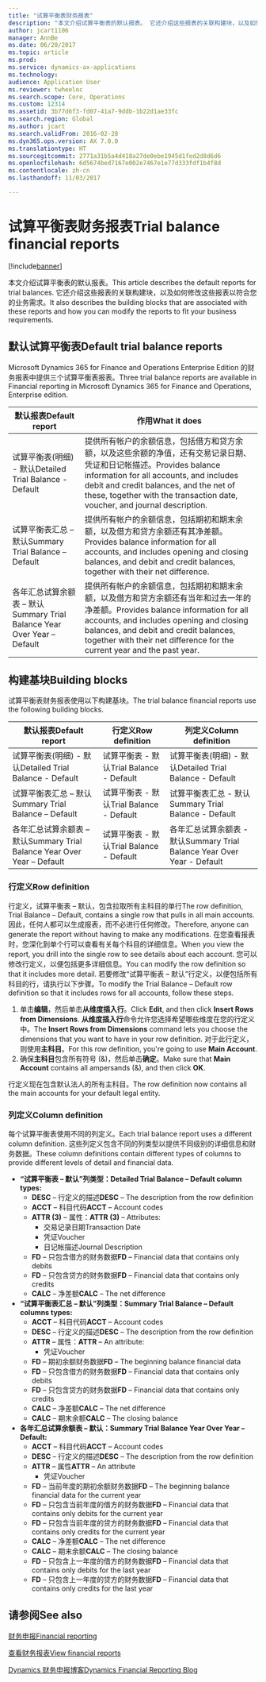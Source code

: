 ```yaml
---
title: "试算平衡表财务报表"
description: "本文介绍试算平衡表的默认报表。 它还介绍这些报表的关联构建块，以及如何修改这些报表以符合您的业务需求。"
author: jcart1106
manager: AnnBe
ms.date: 06/20/2017
ms.topic: article
ms.prod: 
ms.service: dynamics-ax-applications
ms.technology: 
audience: Application User
ms.reviewer: twheeloc
ms.search.scope: Core, Operations
ms.custom: 12314
ms.assetid: 3b77d6f3-fd07-41a7-9ddb-1b22d1ae33fc
ms.search.region: Global
ms.author: jcart
ms.search.validFrom: 2016-02-28
ms.dyn365.ops.version: AX 7.0.0
ms.translationtype: HT
ms.sourcegitcommit: 2771a31b5a4d418a27de0ebe1945d1fed2d8d6d6
ms.openlocfilehash: 6d5674bed7167e002e7467e1e77d333fdf1b4f8d
ms.contentlocale: zh-cn
ms.lasthandoff: 11/03/2017

---
```


# <a name="trial-balance-financial-reports"></a><span data-ttu-id="101e9-104">试算平衡表财务报表</span><span class="sxs-lookup"><span data-stu-id="101e9-104">Trial balance financial reports</span></span>

[!include[banner](../includes/banner.md)]


<span data-ttu-id="101e9-105">本文介绍试算平衡表的默认报表。</span><span class="sxs-lookup"><span data-stu-id="101e9-105">This article describes the default reports for trial balances.</span></span> <span data-ttu-id="101e9-106">它还介绍这些报表的关联构建块，以及如何修改这些报表以符合您的业务需求。</span><span class="sxs-lookup"><span data-stu-id="101e9-106">It also describes the building blocks that are associated with these reports and how you can modify the reports to fit your business requirements.</span></span> 

<a name="default-trial-balance-reports"></a><span data-ttu-id="101e9-107">默认试算平衡表</span><span class="sxs-lookup"><span data-stu-id="101e9-107">Default trial balance reports</span></span>
-----------------------------

<span data-ttu-id="101e9-108">Microsoft Dynamics 365 for Finance and Operations Enterprise Edition 的财务报表中提供三个试算平衡表报表。</span><span class="sxs-lookup"><span data-stu-id="101e9-108">Three trial balance reports are available in Financial reporting in Microsoft Dynamics 365 for Finance and Operations, Enterprise edition.</span></span>

| <span data-ttu-id="101e9-109">默认报表</span><span class="sxs-lookup"><span data-stu-id="101e9-109">Default report</span></span>                                 | <span data-ttu-id="101e9-110">作用</span><span class="sxs-lookup"><span data-stu-id="101e9-110">What it does</span></span>                                                                                                                                                                                        |
|------------------------------------------------|-----------------------------------------------------------------------------------------------------------------------------------------------------------------------------------------------------|
| <span data-ttu-id="101e9-111">试算平衡表(明细) - 默认</span><span class="sxs-lookup"><span data-stu-id="101e9-111">Detailed Trial Balance - Default</span></span>               | <span data-ttu-id="101e9-112">提供所有帐户的余额信息，包括借方和贷方余额，以及这些余额的净值，还有交易记录日期、凭证和日记帐描述。</span><span class="sxs-lookup"><span data-stu-id="101e9-112">Provides balance information for all accounts, and includes debit and credit balances, and the net of these, together with the transaction date, voucher, and journal description.</span></span>                  |
| <span data-ttu-id="101e9-113">试算平衡表汇总 – 默认</span><span class="sxs-lookup"><span data-stu-id="101e9-113">Summary Trial Balance – Default</span></span>                | <span data-ttu-id="101e9-114">提供所有帐户的余额信息，包括期初和期末余额，以及借方和贷方余额还有其净差额。</span><span class="sxs-lookup"><span data-stu-id="101e9-114">Provides balance information for all accounts, and includes opening and closing balances, and debit and credit balances, together with their net difference.</span></span>                                        |
| <span data-ttu-id="101e9-115">各年汇总试算余额表 – 默认</span><span class="sxs-lookup"><span data-stu-id="101e9-115">Summary Trial Balance Year Over Year – Default</span></span> | <span data-ttu-id="101e9-116">提供所有帐户的余额信息，包括期初和期末余额，以及借方和贷方余额还有当年和过去一年的净差额。</span><span class="sxs-lookup"><span data-stu-id="101e9-116">Provides balance information for all accounts, and includes opening and closing balances, and debit and credit balances, together with their net difference for the current year and the past year.</span></span> |

## <a name="building-blocks"></a><span data-ttu-id="101e9-117">构建基块</span><span class="sxs-lookup"><span data-stu-id="101e9-117">Building blocks</span></span>
<span data-ttu-id="101e9-118">试算平衡表财务报表使用以下构建基块。</span><span class="sxs-lookup"><span data-stu-id="101e9-118">The trial balance financial reports use the following building blocks.</span></span>

| <span data-ttu-id="101e9-119">默认报表</span><span class="sxs-lookup"><span data-stu-id="101e9-119">Default report</span></span>                                 | <span data-ttu-id="101e9-120">行定义</span><span class="sxs-lookup"><span data-stu-id="101e9-120">Row definition</span></span>          | <span data-ttu-id="101e9-121">列定义</span><span class="sxs-lookup"><span data-stu-id="101e9-121">Column definition</span></span>                              |
|------------------------------------------------|-------------------------|------------------------------------------------|
| <span data-ttu-id="101e9-122">试算平衡表(明细) - 默认</span><span class="sxs-lookup"><span data-stu-id="101e9-122">Detailed Trial Balance - Default</span></span>               | <span data-ttu-id="101e9-123">试算平衡表 - 默认</span><span class="sxs-lookup"><span data-stu-id="101e9-123">Trial Balance - Default</span></span> | <span data-ttu-id="101e9-124">试算平衡表(明细) - 默认</span><span class="sxs-lookup"><span data-stu-id="101e9-124">Detailed Trial Balance - Default</span></span>               |
| <span data-ttu-id="101e9-125">试算平衡表汇总 – 默认</span><span class="sxs-lookup"><span data-stu-id="101e9-125">Summary Trial Balance – Default</span></span>                | <span data-ttu-id="101e9-126">试算平衡表 - 默认</span><span class="sxs-lookup"><span data-stu-id="101e9-126">Trial Balance - Default</span></span> | <span data-ttu-id="101e9-127">试算平衡表汇总 - 默认</span><span class="sxs-lookup"><span data-stu-id="101e9-127">Summary Trial Balance - Default</span></span>                |
| <span data-ttu-id="101e9-128">各年汇总试算余额表 – 默认</span><span class="sxs-lookup"><span data-stu-id="101e9-128">Summary Trial Balance Year Over Year – Default</span></span> | <span data-ttu-id="101e9-129">试算平衡表 - 默认</span><span class="sxs-lookup"><span data-stu-id="101e9-129">Trial Balance - Default</span></span> | <span data-ttu-id="101e9-130">各年汇总试算余额表 - 默认</span><span class="sxs-lookup"><span data-stu-id="101e9-130">Summary Trial Balance Year Over Year - Default</span></span> |

### <a name="row-definition"></a><span data-ttu-id="101e9-131">行定义</span><span class="sxs-lookup"><span data-stu-id="101e9-131">Row definition</span></span>

<span data-ttu-id="101e9-132">行定义，试算平衡表 – 默认，包含拉取所有主科目的单行</span><span class="sxs-lookup"><span data-stu-id="101e9-132">The row definition, Trial Balance – Default, contains a single row that pulls in all main accounts.</span></span> <span data-ttu-id="101e9-133">因此，任何人都可以生成报表，而不必进行任何修改。</span><span class="sxs-lookup"><span data-stu-id="101e9-133">Therefore, anyone can generate the report without having to make any modifications.</span></span> <span data-ttu-id="101e9-134">在您查看报表时，您深化到单个行可以查看有关每个科目的详细信息。</span><span class="sxs-lookup"><span data-stu-id="101e9-134">When you view the report, you drill into the single row to see details about each account.</span></span> <span data-ttu-id="101e9-135">您可以修改行定义，以便包括更多详细信息。</span><span class="sxs-lookup"><span data-stu-id="101e9-135">You can modify the row definition so that it includes more detail.</span></span> <span data-ttu-id="101e9-136">若要修改“试算平衡表 – 默认”行定义，以便包括所有科目的行，请执行以下步骤。</span><span class="sxs-lookup"><span data-stu-id="101e9-136">To modify the Trial Balance – Default row definition so that it includes rows for all accounts, follow these steps.</span></span>

1.  <span data-ttu-id="101e9-137">单击**编辑**，然后单击**从维度插入行**。</span><span class="sxs-lookup"><span data-stu-id="101e9-137">Click **Edit**, and then click **Insert Rows from Dimensions**.</span></span> <span data-ttu-id="101e9-138">**从维度插入行**命令允许您选择希望哪些维度在您的行定义中。</span><span class="sxs-lookup"><span data-stu-id="101e9-138">The **Insert Rows from Dimensions** command lets you choose the dimensions that you want to have in your row definition.</span></span> <span data-ttu-id="101e9-139">对于此行定义，则使用**主科目**。</span><span class="sxs-lookup"><span data-stu-id="101e9-139">For this row definition, you're going to use **Main Account**.</span></span>
2.  <span data-ttu-id="101e9-140">确保**主科目**包含所有符号 (&)，然后单击**确定**。</span><span class="sxs-lookup"><span data-stu-id="101e9-140">Make sure that **Main Account** contains all ampersands (&), and then click **OK**.</span></span>

<span data-ttu-id="101e9-141">行定义现在包含默认法人的所有主科目。</span><span class="sxs-lookup"><span data-stu-id="101e9-141">The row definition now contains all the main accounts for your default legal entity.</span></span>

### <a name="column-definition"></a><span data-ttu-id="101e9-142">列定义</span><span class="sxs-lookup"><span data-stu-id="101e9-142">Column definition</span></span>

<span data-ttu-id="101e9-143">每个试算平衡表使用不同的列定义。</span><span class="sxs-lookup"><span data-stu-id="101e9-143">Each trial balance report uses a different column definition.</span></span> <span data-ttu-id="101e9-144">这些列定义包含不同的列类型以提供不同级别的详细信息和财务数据。</span><span class="sxs-lookup"><span data-stu-id="101e9-144">These column definitions contain different types of columns to provide different levels of detail and financial data.</span></span>

-   <span data-ttu-id="101e9-145">**“试算平衡表 – 默认”列类型：**</span><span class="sxs-lookup"><span data-stu-id="101e9-145">**Detailed Trial Balance – Default column types:**</span></span>
    -   <span data-ttu-id="101e9-146">**DESC** – 行定义的描述</span><span class="sxs-lookup"><span data-stu-id="101e9-146">**DESC** – The description from the row definition</span></span>
    -   <span data-ttu-id="101e9-147">**ACCT** – 科目代码</span><span class="sxs-lookup"><span data-stu-id="101e9-147">**ACCT** – Account codes</span></span>
    -   <span data-ttu-id="101e9-148">**ATTR (3)** – 属性：</span><span class="sxs-lookup"><span data-stu-id="101e9-148">**ATTR (3)** – Attributes:</span></span>
        -   <span data-ttu-id="101e9-149">交易记录日期</span><span class="sxs-lookup"><span data-stu-id="101e9-149">Transaction Date</span></span>
        -   <span data-ttu-id="101e9-150">凭证</span><span class="sxs-lookup"><span data-stu-id="101e9-150">Voucher</span></span>
        -   <span data-ttu-id="101e9-151">日记帐描述</span><span class="sxs-lookup"><span data-stu-id="101e9-151">Journal Description</span></span>
    -   <span data-ttu-id="101e9-152">**FD** – 只包含借方的财务数据</span><span class="sxs-lookup"><span data-stu-id="101e9-152">**FD** – Financial data that contains only debits</span></span>
    -   <span data-ttu-id="101e9-153">**FD** – 只包含贷方的财务数据</span><span class="sxs-lookup"><span data-stu-id="101e9-153">**FD** – Financial data that contains only credits</span></span>
    -   <span data-ttu-id="101e9-154">**CALC** – 净差额</span><span class="sxs-lookup"><span data-stu-id="101e9-154">**CALC** – The net difference</span></span>
-   <span data-ttu-id="101e9-155">**“试算平衡表汇总 – 默认”列类型：**</span><span class="sxs-lookup"><span data-stu-id="101e9-155">**Summary Trial Balance – Default columns types:**</span></span>
    -   <span data-ttu-id="101e9-156">**ACCT** – 科目代码</span><span class="sxs-lookup"><span data-stu-id="101e9-156">**ACCT** – Account codes</span></span>
    -   <span data-ttu-id="101e9-157">**DESC** – 行定义的描述</span><span class="sxs-lookup"><span data-stu-id="101e9-157">**DESC** – The description from the row definition</span></span>
    -   <span data-ttu-id="101e9-158">**ATTR** – 属性：</span><span class="sxs-lookup"><span data-stu-id="101e9-158">**ATTR** – An attribute:</span></span>
        -   <span data-ttu-id="101e9-159">凭证</span><span class="sxs-lookup"><span data-stu-id="101e9-159">Voucher</span></span>
    -   <span data-ttu-id="101e9-160">**FD** – 期初余额财务数据</span><span class="sxs-lookup"><span data-stu-id="101e9-160">**FD** – The beginning balance financial data</span></span>
    -   <span data-ttu-id="101e9-161">**FD** – 只包含借方的财务数据</span><span class="sxs-lookup"><span data-stu-id="101e9-161">**FD** – Financial data that contains only debits</span></span>
    -   <span data-ttu-id="101e9-162">**FD** – 只包含贷方的财务数据</span><span class="sxs-lookup"><span data-stu-id="101e9-162">**FD** – Financial data that contains only credits</span></span>
    -   <span data-ttu-id="101e9-163">**CALC** – 净差额</span><span class="sxs-lookup"><span data-stu-id="101e9-163">**CALC** – The net difference</span></span>
    -   <span data-ttu-id="101e9-164">**CALC** – 期末余额</span><span class="sxs-lookup"><span data-stu-id="101e9-164">**CALC** – The closing balance</span></span>
-   <span data-ttu-id="101e9-165">**各年汇总试算余额表 – 默认：**</span><span class="sxs-lookup"><span data-stu-id="101e9-165">**Summary Trial Balance Year Over Year – Default:**</span></span>
    -   <span data-ttu-id="101e9-166">**ACCT** – 科目代码</span><span class="sxs-lookup"><span data-stu-id="101e9-166">**ACCT** – Account codes</span></span>
    -   <span data-ttu-id="101e9-167">**DESC** – 行定义的描述</span><span class="sxs-lookup"><span data-stu-id="101e9-167">**DESC** – The description from the row definition</span></span>
    -   <span data-ttu-id="101e9-168">**ATTR** – 属性</span><span class="sxs-lookup"><span data-stu-id="101e9-168">**ATTR** – An attribute</span></span>
        -   <span data-ttu-id="101e9-169">凭证</span><span class="sxs-lookup"><span data-stu-id="101e9-169">Voucher</span></span>
    -   <span data-ttu-id="101e9-170">**FD** – 当前年度的期初余额财务数据</span><span class="sxs-lookup"><span data-stu-id="101e9-170">**FD** – The beginning balance financial data for the current year</span></span>
    -   <span data-ttu-id="101e9-171">**FD** – 只包含当前年度的借方的财务数据</span><span class="sxs-lookup"><span data-stu-id="101e9-171">**FD** – Financial data that contains only debits for the current year</span></span>
    -   <span data-ttu-id="101e9-172">**FD** – 只包含当前年度的贷方的财务数据</span><span class="sxs-lookup"><span data-stu-id="101e9-172">**FD** – Financial data that contains only credits for the current year</span></span>
    -   <span data-ttu-id="101e9-173">**CALC** – 净差额</span><span class="sxs-lookup"><span data-stu-id="101e9-173">**CALC** – The net difference</span></span>
    -   <span data-ttu-id="101e9-174">**CALC** – 期末余额</span><span class="sxs-lookup"><span data-stu-id="101e9-174">**CALC** – The closing balance</span></span>
    -   <span data-ttu-id="101e9-175">**FD** – 只包含上一年度的借方的财务数据</span><span class="sxs-lookup"><span data-stu-id="101e9-175">**FD** – Financial data that contains only debits for the last year</span></span>
    -   <span data-ttu-id="101e9-176">**FD** – 只包含上一年度的贷方的财务数据</span><span class="sxs-lookup"><span data-stu-id="101e9-176">**FD** – Financial data that contains only credits for the last year</span></span>

 

<a name="see-also"></a><span data-ttu-id="101e9-177">请参阅</span><span class="sxs-lookup"><span data-stu-id="101e9-177">See also</span></span>
--------

[<span data-ttu-id="101e9-178">财务申报</span><span class="sxs-lookup"><span data-stu-id="101e9-178">Financial reporting</span></span>](financial-reporting-getting-started.md)

[<span data-ttu-id="101e9-179">查看财务报表</span><span class="sxs-lookup"><span data-stu-id="101e9-179">View financial reports</span></span>](view-financial-reports.md)

[<span data-ttu-id="101e9-180">Dynamics 财务申报博客</span><span class="sxs-lookup"><span data-stu-id="101e9-180">Dynamics Financial Reporting Blog</span></span>](http://blogs.msdn.com/b/dynamics_financial_reporting/)




